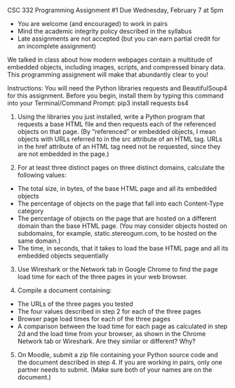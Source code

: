 CSC 332 Programming Assignment #1
Due Wednesday, February 7 at 5pm
- You are welcome (and encouraged) to work in pairs
- Mind the academic integrity policy described in the syllabus
- Late assignments are not accepted (but you can earn partial credit for an incomplete 
assignment)

We talked in class about how modern webpages contain a multitude of embedded objects, 
including images, scripts, and compressed binary data. This programming assignment will make 
that abundantly clear to you!

Instructions:
You will need the Python libraries requests and BeautifulSoup4 for this assignment. 
Before you begin, install them by typing this command into your Terminal/Command Prompt:
pip3 install requests bs4

1. Using the libraries you just installed, write a Python program that requests a base HTML 
file and then requests each of the referenced objects on that page. (By “referenced” or 
embedded objects, I mean objects with URLs referred to in the src attribute of an 
HTML tag. URLs in the href attribute of an HTML tag need not be requested, since 
they are not embedded in the page.)

2. For at least three distinct pages on three distinct domains, calculate the following values:
- The total size, in bytes, of the base HTML page and all its embedded objects
- The percentage of objects on the page that fall into each Content-Type category
- The percentage of objects on the page that are hosted on a different domain than 
the base HTML page. (You may consider objects hosted on subdomains, for 
example, static.stereogum.com, to be hosted on the same domain.)
- The time, in seconds, that it takes to load the base HTML page and all its 
embedded objects sequentially

3. Use Wireshark or the Network tab in Google Chrome to find the page load time for each 
of the three pages in your web browser.

4. Compile a document containing:
- The URLs of the three pages you tested
- The four values described in step 2 for each of the three pages
- Browser page load times for each of the three pages
- A comparison between the load time for each page as calculated in step 2d and the 
load time from your browser, as shown in the Chrome Network tab or Wireshark. 
Are they similar or different? Why?

5. On Moodle, submit a zip file containing your Python source code and the document 
described in step 4. If you are working in pairs, only one partner needs to submit. (Make sure both of your names are on the document.)
